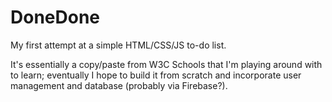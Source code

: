 # DoneDone
My first attempt at a simple HTML/CSS/JS to-do list.

It's essentially a copy/paste from W3C Schools that I'm playing around with to learn; eventually I hope to build it from scratch and incorporate user management and database (probably via Firebase?).
